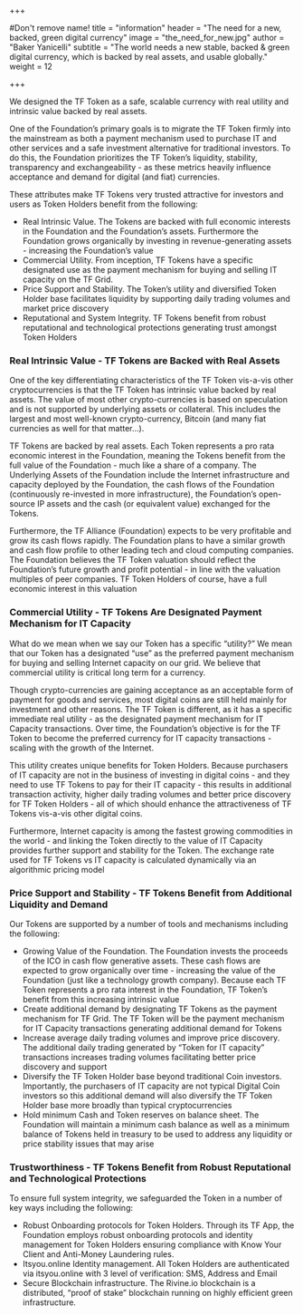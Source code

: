 +++

#Don't remove name!
title = "information"
header = "The need for a new, backed, green digital currency"
image = "the_need_for_new.jpg"
author = "Baker Yanicelli"
subtitle = "The world needs a new stable, backed & green digital currency, which is backed by real assets, and usable globally."
weight = 12

+++

We designed the TF Token as a safe, scalable currency with real utility and intrinsic value backed by real assets.

One of the Foundation’s primary goals is to migrate the TF Token firmly into the mainstream as both a payment mechanism used to purchase IT and other services and a safe investment alternative for traditional investors.  To do this, the Foundation prioritizes the TF Token’s liquidity, stability, transparency and exchangeability - as these metrics heavily influence acceptance and demand for digital (and fiat) currencies.

These attributes make TF Tokens very trusted attractive for investors and users as Token Holders benefit from the following:

* Real Intrinsic Value.  The Tokens are backed with full economic interests in the Foundation and the Foundation’s assets.  Furthermore the Foundation grows organically by investing in revenue-generating assets  - increasing the Foundation’s value
* Commercial Utility.  From inception, TF Tokens have a specific designated use as the payment mechanism for buying and selling IT capacity on the TF Grid.
* Price Support and Stability.  The Token’s utility and diversified Token Holder base facilitates liquidity by supporting daily trading volumes and market price discovery
* Reputational and System Integrity. TF Tokens benefit from robust reputational and technological protections generating trust amongst Token Holders

### Real Intrinsic Value - TF Tokens are Backed  with Real Assets
One of the key differentiating characteristics of the TF Token vis-a-vis other cryptocurrencies is that the TF Token has intrinsic value backed by real assets.  The value of most other crypto-currencies is based on speculation and is not supported by underlying assets or collateral.  This includes the largest and most well-known crypto-currency, Bitcoin (and many fiat currencies as well for that matter…).

TF Tokens are backed by real assets.  Each Token represents a pro rata economic interest in the Foundation, meaning the Tokens benefit from the full value of the Foundation - much like a share of a company.  The Underlying Assets of the Foundation include the Internet infrastructure and capacity deployed by the Foundation, the cash flows of the Foundation (continuously re-invested in more infrastructure), the Foundation’s open-source IP assets and the cash (or equivalent value) exchanged for the Tokens.

Furthermore, the TF Alliance (Foundation) expects to be very profitable and grow its cash flows rapidly. The Foundation plans to have a similar growth and cash flow profile to other leading tech and cloud computing companies.   The Foundation believes the TF Token valuation should reflect the Foundation’s future growth and profit potential - in line with the valuation multiples of peer companies. TF Token Holders of course, have a full economic interest in this valuation

### Commercial Utility - TF Tokens Are Designated Payment Mechanism for IT Capacity

What do we mean when we say our Token has a specific “utility?”  We mean that our Token has a designated “use” as the preferred payment mechanism for buying and selling Internet capacity on our grid.  We believe that commercial utility is critical long term for a currency.

 Though crypto-currencies are gaining acceptance as an acceptable form of payment for goods and services, most digital coins are still held mainly for investment and other reasons.  The TF Token is different, as it has a specific immediate real utility - as the designated payment mechanism for IT Capacity transactions.  Over time, the Foundation’s objective is for the TF Token to become the preferred currency for IT capacity transactions - scaling with the growth of the Internet.

This utility creates unique benefits for Token Holders.  Because purchasers of IT capacity are not in the business of investing in digital coins - and they need to use TF Tokens to pay for their IT capacity - this results in additional transaction activity, higher  daily trading volumes and better price discovery for TF Token Holders - all of which should enhance the attractiveness of TF Tokens vis-a-vis other digital coins.

Furthermore, Internet capacity is among the fastest growing commodities in the world - and linking the Token directly to the value of IT Capacity provides further support and stability for the Token.  The exchange rate used for TF Tokens vs IT capacity is calculated dynamically via an algorithmic pricing model


### Price Support and Stability - TF Tokens Benefit from Additional Liquidity and Demand
Our Tokens are supported by a number of tools and mechanisms including the following:

* Growing Value of the Foundation.  The Foundation invests the proceeds of the ICO in cash flow generative assets.  These cash flows are expected to grow organically over time - increasing the value of the Foundation (just like a technology growth company).  Because each TF Token represents a pro rata interest in the Foundation, TF Token’s benefit from this increasing intrinsic value  
* Create additional demand by designating TF Tokens as the payment mechanism for TF Grid.  The TF Token will be the payment mechanism for IT Capacity transactions generating additional demand for Tokens
* Increase average daily trading volumes and improve price discovery.  The additional daily trading generated by “Token for IT capacity” transactions increases trading volumes facilitating better price discovery and support
* Diversify the TF Token Holder base beyond traditional Coin investors.  Importantly, the purchasers of IT capacity are not typical Digital Coin investors so this additional demand will also diversify the TF Token Holder base more broadly than typical cryptocurrencies
* Hold minimum Cash and Token reserves on balance sheet.  The Foundation will maintain a minimum cash balance as well as a minimum balance of Tokens held in treasury to be used to address any liquidity or price stability issues that may arise

### Trustworthiness - TF Tokens Benefit from Robust Reputational and Technological Protections
To ensure full system integrity, we safeguarded the Token in a number of key ways including the following:

* Robust Onboarding protocols for Token Holders.  Through its TF App, the Foundation employs robust onboarding protocols and identity management for Token Holders ensuring compliance with Know Your Client and Anti-Money Laundering rules.
* Itsyou.online Identity management.  All Token Holders are authenticated via itsyou.online with  3 level of verification: SMS, Address and Email
* Secure Blockchain infrastructure.  The Rivine.io blockchain is a distributed, “proof of stake” blockchain running on highly efficient green infrastructure.
